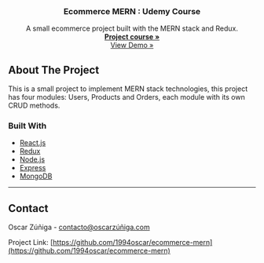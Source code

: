 <!-- PROJECT LOGO -->
<br />
<div align="center">

<h3 align="center">Ecommerce MERN : Udemy Course </h3>
<p align="center">
 A small ecommerce project built with the MERN stack and Redux.

<br/>
<a href="https://www.udemy.com/course/mern-ecommerce/"><strong>Project course »</strong></a>
<br />
<a href="https://ecommercemern.xn--oscarziga-q6a2h.com/">View Demo »</a>

</p>
</div>

<!-- ABOUT THE PROJECT -->
## About The Project

This is a small project to implement MERN stack technologies, this project has four modules: Users, Products and Orders, each module with its own CRUD methods. 

### Built With

* [React.js](https://reactjs.org/)
* [Redux](https://es.redux.js.org/)
* [Node.js](https://nodejs.org/es/)
* [Express](https://expressjs.com/es/)
* [MongoDB](https://www.mongodb.com/es)
<hr>

<!-- CONTACT -->
## Contact

Oscar Zúñiga - contacto@oscarzúñiga.com

Project Link: [https://github.com/1994oscar/ecommerce-mern](https://github.com/1994oscar/ecommerce-mern)




